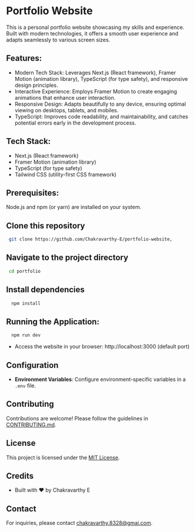 # Portfolio Website

This is a personal portfolio website showcasing my skills and experience. Built with modern technologies, it offers a smooth user experience and adapts seamlessly to various screen sizes.

## Features:

- Modern Tech Stack: Leverages Next.js (React framework), Framer Motion (animation library), TypeScript (for type safety), and responsive design principles.
- Interactive Experience: Employs Framer Motion to create engaging animations that enhance user interaction.
- Responsive Design: Adapts beautifully to any device, ensuring optimal viewing on desktops, tablets, and mobiles.
- TypeScript: Improves code readability, and maintainability, and catches potential errors early in the development process.

## Tech Stack:
- Next.js (React framework)
- Framer Motion (animation library)
- TypeScript (for type safety)
- Tailwind CSS (utility-first CSS framework)

## Prerequisites:
Node.js and npm (or yarn) are installed on your system.


## Clone this repository
```bash
 git clone https://github.com/Chakravarthy-E/portfolio-website,
```
## Navigate to the project directory

```bash
 cd portfolio
```

## Install dependencies
```bash
  npm install 
```

## Running the Application:
```bash
  npm run dev 
```
- Access the website in your browser: http://localhost:3000 (default port)

## Configuration
- **Environment Variables**: Configure environment-specific variables in a `.env` file.

## Contributing
Contributions are welcome! Please follow the guidelines in [CONTRIBUTING.md](CONTRIBUTING.md).

## License
This project is licensed under the [MIT License](LICENSE).

## Credits
- Built with ❤️ by Chakravarthy E

## Contact
For inquiries, please contact [chakravarthy.8328@gmai.com](mailto:your-email@example.com).



